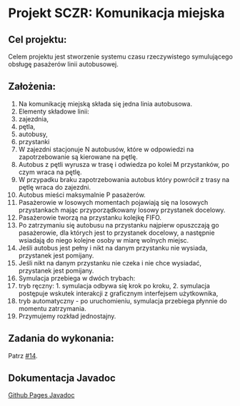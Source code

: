 # Projekt SCZR: Komunikacja miejska

## Cel projektu:

Celem projektu jest stworzenie systemu czasu rzeczywistego symulującego obsługę pasażerów linii autobusowej.

## Założenia:

1. Na komunikację miejską składa się jedna linia autobusowa.
2. Elementy składowe linii:
  1. zajezdnia,
  2. pętla,
  3. autobusy,
  4. przystanki
3. W zajezdni stacjonuje N autobusów, które w odpowiedzi na zapotrzebowanie są kierowane na pętlę.
4. Autobus z pętli wyrusza w trasę i odwiedza po kolei M przystanków, po czym wraca na pętlę.
5. W przypadku braku zapotrzebowania autobus który powrócił z trasy na pętlę wraca do zajezdni.
6. Autobus mieści maksymalnie P pasażerów.
7. Pasażerowie w losowych momentach pojawiają się na losowych przystankach mając przyporządkowany losowy przystanek docelowy.
8. Pasażerowie tworzą na przystanku kolejkę FIFO.
9. Po zatrzymaniu się autobusu na przystanku najpierw opuszczają go pasażerowie, dla których jest to przystanek docelowy, a następnie wsiadają do niego kolejne osoby w miarę wolnych miejsc.
10. Jeśli autobus jest pełny i nikt na danym przystanku nie wysiada, przystanek jest pomijany.
11. Jeśli nikt na danym przystanku nie czeka i nie chce wysiadać, przystanek jest pomijany.
12. Symulacja przebiega w dwóch trybach:
  1. tryb ręczny:
    1. symulacja odbywa się krok po kroku,
    2. symulacja postępuje wskutek interakcji z graficznym interfejsem użytkownika,
  2. tryb automatyczny - po uruchomieniu, symulacja przebiega płynnie do momentu zatrzymania.
13. Przymujemy rozkład jednostajny.

## Zadania do wykonania:

Patrz [#14](https://github.com/vanqyard/SZCZR/issues/14).

## Dokumentacja Javadoc

[Github Pages Javadoc](http://vanqyard.github.io/SZCZR)
